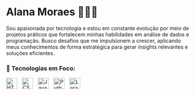 # Alana Moraes 👩🏻‍💻

Sou apaixonada por tecnologia e estou em constante evolução por meio de projetos práticos que fortalecem minhas habilidades em análise de dados e programação. Busco desafios que me impulsionem a crescer, aplicando meus conhecimentos de forma estratégica para gerar insights relevantes e soluções eficientes. 

### 🚀 Tecnologias em Foco:
<img 
    align="left" 
    alt="HTML"
    title="HTML" 
    width="30px" 
    style="padding-right: 10px;" 
    src="https://cdn.jsdelivr.net/gh/devicons/devicon@latest/icons/html5/html5-original.svg" 
/>
<img 
    align="left" 
    alt="CSS" 
    title="CSS"
    width="30px" 
    style="padding-right: 10px;" 
    src="https://cdn.jsdelivr.net/gh/devicons/devicon@latest/icons/css3/css3-original.svg" 
/>
<img 
    align="left" 
    alt="JavaScript" 
    title="JavaScript"
    width="30px" 
    style="padding-right: 10px;" 
    src="https://cdn.jsdelivr.net/gh/devicons/devicon@latest/icons/javascript/javascript-original.svg" 
/>
<img 
    align="left" 
    alt="Python" 
    title="Python"
    width="30px" 
    style="padding-right: 10px;" 
    src="[https://cdn.jsdelivr.net/gh/devicons/devicon@latest/icons/php/php-original.svg](https://www.google.com/url?sa=i&url=https%3A%2F%2Fen.wikipedia.org%2Fwiki%2FPython_%2528programming_language%2529&psig=AOvVaw0mfFDEkuajDp50BR1qAHvZ&ust=1754048276517000&source=images&cd=vfe&opi=89978449&ved=0CBUQjRxqFwoTCKjMoJWB544DFQAAAAAdAAAAABAE)" 
/>
<img 
    align="left" 
    alt="Laravel" 
    title="Laravel"
    width="30px" 
    style="padding-right: 10px;" 
    src="https://cdn.jsdelivr.net/gh/devicons/devicon@latest/icons/laravel/laravel-original.svg" 
/>
